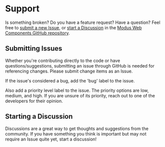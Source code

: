 # Support

Is something broken? Do you have a feature request? Have a question?
Feel free to [submit a new Issue](https://github.com/trimble-oss/modus-web-components/issues),
or [start a Discussion](https://github.com/trimble-oss/modus-web-components/discussions)
in the [Modus Web Components GitHub repository](https://github.com/trimble-oss/modus-web-components).

## Submitting Issues

Whether you're contributing directly to the code or have questions/suggestions, submitting an issue through GitHub is needed
for referencing changes. Please submit change items as an Issue.

If the issue's considered a bug, add the 'bug' label to the issue.

Also add a priority level label to the issue. The priority options are low, medium, and high.
If you are unsure of its priority, reach out to one of the developers for their opinion.

## Starting a Discussion

Discussions are a great way to get thoughts and suggestions from the community.
If you have something you think is important but may not require an Issue quite yet,
start a discussion!
